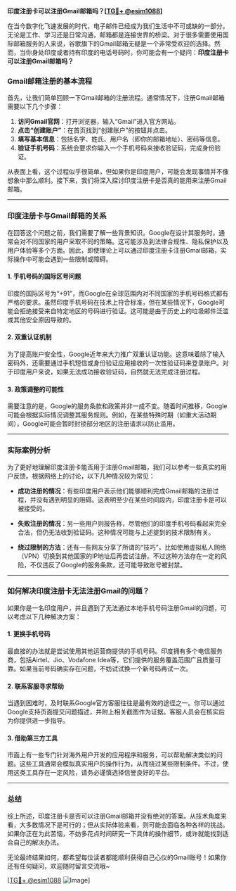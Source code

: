**印度注册卡可以注册Gmail邮箱吗？[[TG💪+ @esim1088](https://t.me/s/esim1088)]**

在当今数字化飞速发展的时代，电子邮件已经成为我们生活中不可或缺的一部分。无论是工作、学习还是日常沟通，邮箱都是连接世界的桥梁。对于很多需要使用国际邮箱服务的人来说，谷歌旗下的Gmail邮箱无疑是一个非常受欢迎的选择。然而，当你身处印度或者持有印度的电话号码时，你可能会有一个疑问：**印度注册卡可以注册Gmail邮箱吗？**

### Gmail邮箱注册的基本流程

首先，让我们简单回顾一下Gmail邮箱的注册流程。通常情况下，注册Gmail邮箱需要以下几个步骤：

1. **访问Gmail官网**：打开浏览器，输入“Gmail”进入官方网站。
2. **点击“创建账户”**：在首页找到“创建账户”的按钮并点击。
3. **填写基本信息**：包括名字、姓氏、用户名（即你的邮箱地址）、密码等信息。
4. **验证手机号码**：系统会要求你输入一个手机号码来接收验证码，完成身份验证。

从表面上看，这个过程似乎很简单，但如果你是印度用户，可能会发现事情并不像想象中那么顺利。接下来，我们将深入探讨印度注册卡是否真的能用来注册Gmail邮箱。

---

### 印度注册卡与Gmail邮箱的关系

在回答这个问题之前，我们需要了解一些背景知识。Google在设计其服务时，通常会对不同国家的用户采取不同的策略。这可能涉及到法律合规性、隐私保护以及用户体验等多个方面。因此，即使理论上可以通过印度注册卡注册Gmail邮箱，实际操作中可能会遇到一些限制或障碍。

#### 1. **手机号码的国际区号问题**
印度的国际区号为“+91”，而Google在全球范围内对不同国家的手机号码格式都有严格的要求。虽然印度手机号码在技术上符合标准，但在某些情况下，Google可能会拒绝接受来自特定地区的号码进行验证。这可能是由于历史上的垃圾邮件泛滥或其他安全原因导致的。

#### 2. **双重认证机制**
为了提高账户安全性，Google近年来大力推广双重认证功能。这意味着除了输入密码外，还需要通过手机短信或身份验证应用接收的一次性验证码来登录账户。对于印度用户来说，如果无法成功接收验证码，自然就无法完成注册过程。

#### 3. **政策调整的可能性**
需要注意的是，Google的服务条款和政策并非一成不变。随着时间推移，Google可能会根据实际情况调整其服务规则。例如，在某些特殊时期（如重大活动期间），Google可能会暂时封锁部分地区的注册请求以防止滥用。

---

### 实际案例分析

为了更好地理解印度注册卡能否用于注册Gmail邮箱，我们可以参考一些真实的用户反馈。根据网络上的讨论，以下几种情况较为常见：

- **成功注册的情况**：有些印度用户表示他们能够顺利完成Gmail邮箱的注册过程，并没有遇到明显的阻碍。这表明至少在某些时间段内，印度注册卡是可以被接受的。
  
- **失败注册的情况**：另一些用户则报告称，尽管他们的印度手机号码看起来完全合法，但仍无法收到验证码。这种情况可能与上述提到的技术限制有关。

- **绕过限制的方法**：还有一些网友分享了所谓的“技巧”，比如使用虚拟私人网络（VPN）切换到其他国家的IP地址后再尝试注册。不过这种方法存在一定的风险，不仅违反了Google的服务条款，还可能导致账号被封禁。

---

### 如何解决印度注册卡无法注册Gmail的问题？

如果你是一名印度用户，并且遇到了无法通过本地手机号码注册Gmail的问题，可以考虑以下几种解决方案：

#### 1. **更换手机号码**
最直接的办法就是尝试使用其他运营商提供的手机号码。印度拥有多个电信服务商，包括Airtel、Jio、Vodafone Idea等，它们提供的服务覆盖范围广且质量可靠。如果当前号码确实存在问题，不妨试试换一个新号码再试一次。

#### 2. **联系客服寻求帮助**
当遇到困难时，及时联系Google官方客服往往是最有效的途径之一。你可以通过Google支持页面提交问题描述，并附上相关截图作为证据。客服人员会在核实后为你提供进一步指导。

#### 3. **借助第三方工具**
市面上有一些专门针对海外用户开发的应用程序和服务，可以帮助解决类似的问题。这些工具通常会模拟真实用户的操作行为，从而绕过某些限制条件。不过，使用这类工具存在一定风险，请务必谨慎选择信誉良好的平台。

---

### 总结

综上所述，印度注册卡是否可以注册Gmail邮箱并没有绝对的答案。从技术角度来看，大多数情况下是可行的；但从实际体验来看，则可能会面临各种各样的挑战。如果你正在为此苦恼，不妨多花点时间研究一下具体的操作细节，或许就能找到适合自己的解决办法。

无论最终结果如何，都希望每位读者都能顺利获得自己心仪的Gmail账号！如果你还有任何疑问，欢迎随时留言交流哦~ 

[[TG💪+ @esim1088](https://t.me/s/esim1088) ![Image](https://i.postimg.cc/4NQfJmqS/Snipaste-2025-05-13-00-14-12.png)]